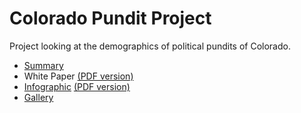 # Colorado Pundit Project

Project looking at the demographics of political pundits of Colorado.

<ul>
<li><a href="https://progressnowcolorado.org/blog/colorado-pundit-project/" target="_blank">Summary</a></li>
<li>White Paper <a href="https://s3.amazonaws.com/s3.progressnowcolorado.org/wp-content/uploads/sites/8/2016/08/05125434/Colorado-Pundit-Project.pdf">(PDF version)</a></li>
<li><a href="https://progressnowcolorado.org/blog/colorado-pundit-project/infographic/" target="_blank">Infographic</a> <a href="https://s3.amazonaws.com/s3.progressnowcolorado.org/wp-content/uploads/sites/8/2016/08/05130105/Colorado-Pundit-Project-Infographic.pdf">(PDF version)</a></li>
<li><a href="https://progressnowcolorado.org/2016/08/11/colorado-pundit-project-gallery/" target="_blank">Gallery</a></li>
</ul>

